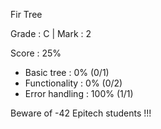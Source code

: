 Fir Tree

Grade : C | Mark : 2

Score : 25%

- Basic tree : 0% (0/1)
- Functionality : 0% (0/2)
- Error handling : 100% (1/1)

Beware of -42 Epitech students !!!
